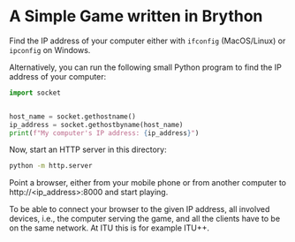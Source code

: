 # A Simple Game written in Brython

Find the IP address of your computer either with `ifconfig` (MacOS/Linux) or `ipconfig` on Windows.


Alternatively, you can run the following small Python program to find the IP address of your computer:

```python
import socket


host_name = socket.gethostname()
ip_address = socket.gethostbyname(host_name)
print(f"My computer's IP address: {ip_address}")
```



Now, start an HTTP server in this directory:

```bash
python -m http.server
```


Point a browser, either from your mobile phone or from another computer to http://<ip_address>:8000 and start playing.

To be able to connect your browser to the given IP address, all involved devices, i.e., the computer serving the game, and all the clients have to be on the same network. At ITU this is for example ITU++.